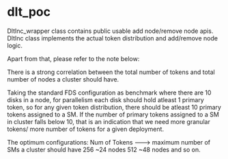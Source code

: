 # dlt_poc
DltInc_wrapper class contains public usable add node/remove node apis.
DltInc class implements the actual token distribution and add/remove node logic.

Apart from that, please refer to the note below:

  There is a strong correlation between the total number of tokens and
  total number of nodes a cluster should have.
 
  Taking the standard FDS configuration as benchmark where there are
  10 disks in a node, for parallelism each disk should hold atleast
  1 primary token, so for any given token distribution, there
  should be atleast 10 primary tokens assigned to a SM.
  If the number of primary tokens assigned to a SM in cluster falls
  below 10, that is an indication that we need more granular tokens/
  more number of tokens for a given deployment.
 
  The optimum configurations:
  Num of Tokens ---> maximum number of SMs a cluster should have
   256                 ~24 nodes
   512                 ~48 nodes
  and so on.
 
 
 
